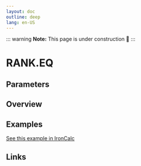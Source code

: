 ```yaml
---
layout: doc
outline: deep
lang: en-US
---
```


::: warning
**Note:** This page is under construction 🚧
:::

# RANK.EQ

## Parameters

## Overview

## Examples

[See this example in IronCalc](https://app.ironcalc.com/?filename=rank.eq)

## Links